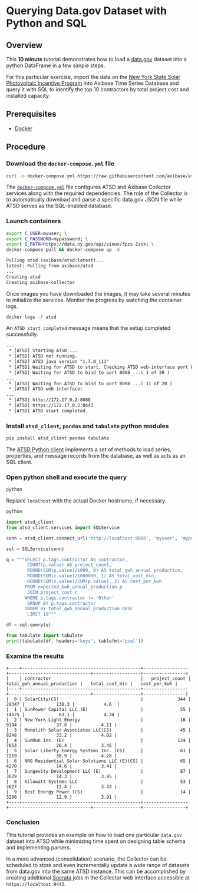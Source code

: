 # Querying Data.gov Dataset with Python and SQL

## Overview

This **10 minute** tutorial demonstrates how to load a [data.gov](https://catalog.data.gov/dataset/solar-photovoltaic-pv-incentive-program-completed-projects-by-city-and-contractor-beginnin) dataset into a python DataFrame in a few simple steps.

For this particular exercise, import the data on the [New York State Solar Photovoltaic Incentive Program](https://www.nyserda.ny.gov/All-Programs/Programs/NY-Sun/Customers) into Axibase Time Series Database and query it with SQL to identify the top 10 contractors by total project cost and installed capacity.

## Prerequisites

* [Docker](https://docs.docker.com/engine/installation/)

## Procedure

### Download the `docker-compose.yml` file

```sh
curl -o docker-compose.yml https://raw.githubusercontent.com/axibase/atsd-use-cases/master/integrations/socrata/python/docker-compose.yml
```

The [`docker-compose.yml`](./resources/docker-compose.yml) file configures ATSD and Axibase Collector services along with the required dependencies. The role of the Collector is to automatically download and parse a specific data.gov JSON file while ATSD serves as the SQL-enabled database.

### Launch containers

```sh
export C_USER=myuser; \
export C_PASSWORD=mypassword; \
export S_PATH=https://data.ny.gov/api/views/3pzs-2zsk; \
docker-compose pull && docker-compose up -d
```

```txt
Pulling atsd (axibase/atsd:latest)...
latest: Pulling from axibase/atsd
...
Creating atsd
Creating axibase-collector
```

Once images you have downloaded the images, it may take several minutes to initialize the services. Monitor the progress by watching the container logs.

```sh
docker logs -f atsd
```

An `ATSD start completed` message means that the setup completed successfully.

```txt
...
 * [ATSD] Starting ATSD ...
 * [ATSD] ATSD not running.
 * [ATSD] ATSD java version "1.7.0_111"
 * [ATSD] Waiting for ATSD to start. Checking ATSD web-interface port 8088 ...
 * [ATSD] Waiting for ATSD to bind to port 8088 ...( 1 of 20 )
...
 * [ATSD] Waiting for ATSD to bind to port 8088 ...( 11 of 20 )
 * [ATSD] ATSD web interface:
...
 * [ATSD] http://172.17.0.2:8088
 * [ATSD] https://172.17.0.2:8443
 * [ATSD] ATSD start completed.
```

### Install `atsd_client`, `pandas` and `tabulate` python modules

```sh
pip install atsd_client pandas tabulate
```

The [ATSD Python client](https://github.com/axibase/atsd-api-python) implements a set of methods to load series, properties, and message records from the database, as well as acts as an SQL client.

### Open python shell and execute the query

```sh
python
```

Replace `localhost` with the actual Docker hostname, if necessary.

```sh
python
```

```python
import atsd_client
from atsd_client.services import SQLService
```

```python
conn = atsd_client.connect_url('http://localhost:8088', 'myuser', 'mypassword')
```

```python
sql = SQLService(conn)
```

```python
q = """SELECT p.tags.contractor AS contractor,
        COUNT(p.value) AS project_count,
        ROUND(SUM(p.value)/1000, 0) AS total_gwh_annual_production,
        ROUND(SUM(c.value)/1000000, 1) AS total_cost_mln,
        ROUND(SUM(c.value)/SUM(p.value), 2) AS cost_per_kwh
       FROM expected_kwh_annual_production p
        JOIN project_cost c
       WHERE p.tags.contractor != 'Other'
        GROUP BY p.tags.contractor
       ORDER BY total_gwh_annual_production DESC
        LIMIT 10"""
```

```python
df = sql.query(q)
```

```python
from tabulate import tabulate
print(tabulate(df, headers='keys', tablefmt='psql'))
```

### Examine the results

```ls
+----+---------------------------------------------+-----------------+-------------------------------+------------------+----------------+
|    | contractor                                  |   project_count |   total_gwh_annual_production |   total_cost_mln |   cost_per_kwh |
|----+---------------------------------------------+-----------------+-------------------------------+------------------+----------------|
|  0 | SolarCity(CS)                               |             344 |                         28347 |            130.3 |           4.6  |
|  1 | SunPower Capital LLC (E)                    |              55 |                         14525 |             63.1 |           4.34 |
|  2 | New York Light Energy                       |              16 |                          9194 |             37.8 |           4.11 |
|  3 | Monolith Solar Associates LLC(CS)           |              45 |                          8248 |             33.2 |           4.02 |
|  4 | SunRun Inc. (E)                             |             124 |                          7653 |             26.4 |           3.45 |
|  5 | Solar Liberty Energy Systems Inc. (CS)      |              61 |                          7219 |             30.9 |           4.28 |
|  6 | NRG Residential Solar Solutions LLC (E)(CS) |              65 |                          4270 |             14.6 |           3.41 |
|  7 | Sungevity Development LLC (E)               |              87 |                          3629 |             14.3 |           3.95 |
|  8 | Kilowatt Systems LLC                        |              53 |                          3627 |             12.4 |           3.43 |
|  9 | Best Energy Power (CS)                      |              14 |                          3290 |             12.9 |           3.91 |
+----+---------------------------------------------+-----------------+-------------------------------+------------------+----------------+
```

### Conclusion

This tutorial provides an example on how to load one particular `data.gov` dataset into ATSD while minimizing time spent on designing table schema and implementing parsers.

In a more advanced (consolidation) scenario, the Collector can be scheduled to store and even incrementally update a wide range of datasets from data.gov into the same ATSD instance. This can be accomplished by creating additional [Socrata](https://axibase.com/docs/axibase-collector/jobs/socrata.html) jobs in the Collector web interface accessible at `https://localhost:9443`.
